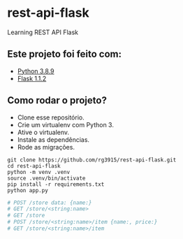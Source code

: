 # rest-api-flask

Learning REST API Flask


## Este projeto foi feito com:

* [Python 3.8.9](https://www.python.org/)
* [Flask 1.1.2](https://flask.palletsprojects.com/en/1.1.x/)

## Como rodar o projeto?

* Clone esse repositório.
* Crie um virtualenv com Python 3.
* Ative o virtualenv.
* Instale as dependências.
* Rode as migrações.

```
git clone https://github.com/rg3915/rest-api-flask.git
cd rest-api-flask
python -m venv .venv
source .venv/bin/activate
pip install -r requirements.txt
python app.py
```

```python
# POST /store data: {name:}
# GET /store/<string:name>
# GET /store
# POST /store/<string:name>/item {name:, price:}
# GET /store/<string:name>/item
```